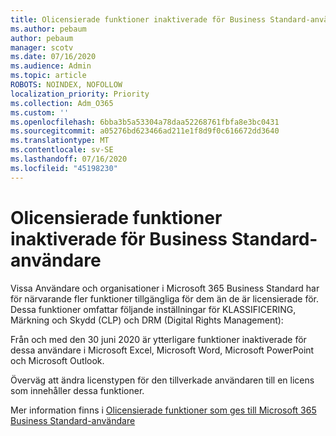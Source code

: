 ```yaml
---
title: Olicensierade funktioner inaktiverade för Business Standard-användare
ms.author: pebaum
author: pebaum
manager: scotv
ms.date: 07/16/2020
ms.audience: Admin
ms.topic: article
ROBOTS: NOINDEX, NOFOLLOW
localization_priority: Priority
ms.collection: Adm_O365
ms.custom: ''
ms.openlocfilehash: 6bba3b5a53304a78daa52268761fbfa8e3bc0431
ms.sourcegitcommit: a05276bd623466ad211e1f8d9f0c616672dd3640
ms.translationtype: MT
ms.contentlocale: sv-SE
ms.lasthandoff: 07/16/2020
ms.locfileid: "45198230"
---
```

# <a name="unlicensed-features-turned-off-for-business-standard-users"></a>Olicensierade funktioner inaktiverade för Business Standard-användare

Vissa Användare och organisationer i Microsoft 365 Business Standard har för närvarande fler funktioner tillgängliga för dem än de är licensierade för. Dessa funktioner omfattar följande inställningar för KLASSIFICERING, Märkning och Skydd (CLP) och DRM (Digital Rights Management):
    
Från och med den 30 juni 2020 är ytterligare funktioner inaktiverade för dessa användare i Microsoft Excel, Microsoft Word, Microsoft PowerPoint och Microsoft Outlook.

Överväg att ändra licenstypen för den tillverkade användaren till en licens som innehåller dessa funktioner. 

Mer information finns i [Olicensierade funktioner som ges till Microsoft 365 Business Standard-användare](https://support.microsoft.com/help/4568654/extra-features-to-be-turned-off-for-microsoft-365-business-standard?preview)